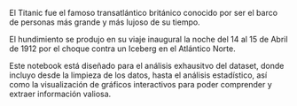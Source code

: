 El Titanic fue el famoso transatlántico británico conocido por ser el barco de personas más grande y más lujoso de su tiempo.

El hundimiento se produjo en su viaje inaugural la noche del 14 al 15 de Abril de 1912 por el choque contra un Iceberg en el Atlántico Norte.

Este notebook está diseñado para el análisis exhausitvo del dataset, donde incluyo desde la limpieza de los datos, hasta el análisis estadístico, así como la visualización de gráficos interactivos para poder comprender y extraer información valiosa.
